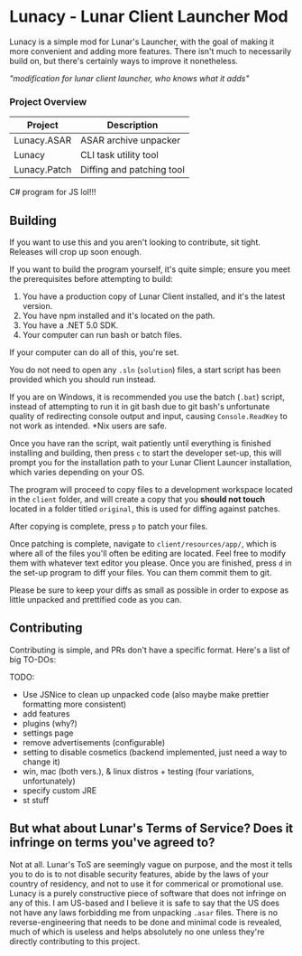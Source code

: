 # Lunacy - Lunar Client Launcher Mod
Lunacy is a simple mod for Lunar's Launcher, with the goal of making it more convenient and adding more features.
There isn't much to necessarily build on, but there's certainly ways to improve it nonetheless.

*"modification for lunar client launcher, who knows what it adds"*

### Project Overview
| Project | Description |
|---------|-------------|
| Lunacy.ASAR | ASAR archive unpacker |
| Lunacy | CLI task utility tool |
| Lunacy.Patch | Diffing and patching tool |


C# program for JS lol!!!

## Building
If you want to use this and you aren't looking to contribute, sit tight. Releases will crop up soon enough.

If you want to build the program yourself, it's quite simple; ensure you meet the prerequisites before attempting to build:
1. You have a production copy of Lunar Client installed, and it's the latest version.
2. You have npm installed and it's located on the path.
3. You have a .NET 5.0 SDK.
4. Your computer can run bash or batch files.

If your computer can do all of this, you're set.

You do not need to open any `.sln` (`solution`) files, a start script has been provided which you should run instead.

If you are on Windows, it is recommended you use the batch (`.bat`) script, instead of attempting to run it in git bash due to git bash's unfortunate quality of redirecting console output and input, causing `Console.ReadKey` to not work as intended.
\*Nix users are safe.

Once you have ran the script, wait patiently until everything is finished installing and building, then press `c` to start the developer set-up, this will prompt you for the installation path to your Lunar Client Launcer installation, which varies depending on your OS.

The program will proceed to copy files to a development workspace located in the `client` folder, and will create a copy that you **should not touch** located in a folder titled `original`, this is used for diffing against patches.

After copying is complete, press `p` to patch your files.

Once patching is complete, navigate to `client/resources/app/`, which is where all of the files you'll often be editing are located. Feel free to modify them with whatever text editor you please. Once you are finished, press `d` in the set-up program to diff your files. You can them commit them to git.

Please be sure to keep your diffs as small as possible in order to expose as little unpacked and prettified code as you can.

## Contributing
Contributing is simple, and PRs don't have a specific format.
Here's a list of big TO-DOs:

TODO: 
* Use JSNice to clean up unpacked code (also maybe make prettier formatting more consistent)
* add features
* plugins (why?)
* settings page
* remove advertisements (configurable)
* setting to disable cosmetics (backend implemented, just need a way to change it)
* win, mac (both vers.), & linux distros + testing (four variations, unfortunately)
* specify custom JRE
* st stuff

## But what about Lunar's Terms of Service? Does it infringe on terms you've agreed to?
Not at all. Lunar's ToS are seemingly vague on purpose, and the most it tells you to do is to not disable security features, abide by the laws of your country of residency, and not to use it for commerical or promotional use. Lunacy is a purely constructive piece of software that does not infringe on any of this. I am US-based and I believe it is safe to say that the US does not have any laws forbidding me from unpacking `.asar` files. There is no reverse-engineering that needs to be done and minimal code is revealed, much of which is useless and helps absolutely no one unless they're directly contributing to this project.
